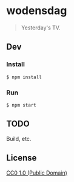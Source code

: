 # wodensdag

> Yesterday's TV.

## Dev

### Install

```
$ npm install
```

### Run

```
$ npm start
```

## TODO

Build, etc.

## License

[CC0 1.0 (Public Domain)](LICENSE.md)
